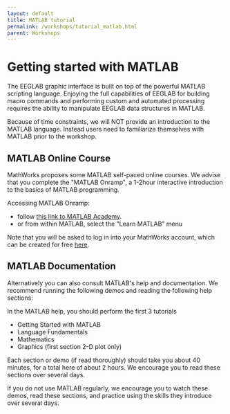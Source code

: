 ```yaml
---
layout: default
title: MATLAB tutorial
permalink: /workshops/tutorial_matlab.html
parent: Workshops
---
```


# Getting started with MATLAB 

The EEGLAB graphic interface is built on top of the powerful MATLAB
scripting language. Enjoying the full capabilities of EEGLAB for
building macro commands and performing custom and automated processing
requires the ability to manipulate EEGLAB data structures in MATLAB.

Because of time constraints, we will NOT provide an introduction to the
MATLAB language. Instead users need to familiarize themselves with
MATLAB prior to the workshop. 

## MATLAB Online Course

MathWorks proposes some MATLAB self-paced online courses. We advise that
 you complete the "MATLAB Onramp", a 1-2hour interactive introduction to the
  basics of MATLAB programming. 
  
Accessing MATLAB Onramp: 
- follow [this link to MATLAB Academy](https://matlabacademy.mathworks.com/). 
- or from within MATLAB, select the "Learn MATLAB" menu 

Note that you will be asked to log in into your MathWorks
 account, which can be created for free [here](https://www.mathworks.com/mwaccount/register). 


## MATLAB Documentation
Alternatively you can also consult MATLAB's help and documentation. 
We recommend running the following demos and reading the following help sections:

In the MATLAB help, you should perform the first 3 tutorials 

-   Getting Started with MATLAB
-   Language Fundamentals
-   Mathematics
-   Graphics (first section 2-D plot only)

Each section or demo (if read thoroughly) should take you about 40
minutes, for a total here of about 2 hours. We encourage you to read
these sections over several days.


<!-- If you do not have access to the MATLAB demos, [here](http://sccn.ucsd.edu/eeglab/matlaboverview.html) is a short online introduction to MATLAB (recommended pages, 1 to 12).
-->
If you do not use MATLAB regularly, we encourage you to watch these demos, read these sections, and practice using the skills they introduce over several days.
